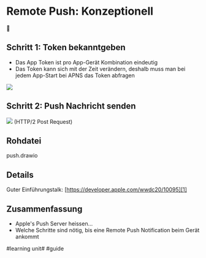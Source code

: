 # Remote Push: Konzeptionell
📣

## Schritt 1: Token bekanntgeben

- Das App Token ist pro App-Gerät Kombination eindeutig
- Das Token kann sich mit der Zeit verändern, deshalb muss man bei jedem App-Start bei APNS das Token abfragen

![][image-1]

## Schritt 2: Push Nachricht senden

![][image-2]
(HTTP/2 Post Request)

## Rohdatei
push.drawio

## Details
Guter Einführungstalk: [https://developer.apple.com/wwdc20/10095][1]


## Zusammenfassung
- Apple's Push Server heissen...
- Welche Schritte sind nötig, bis eine Remote Push Notification beim Gerät ankommt




[1]:	https://developer.apple.com/wwdc20/10095

[image-1]:	assets/1.png
[image-2]:	assets/2.png

#learning unit# #guide